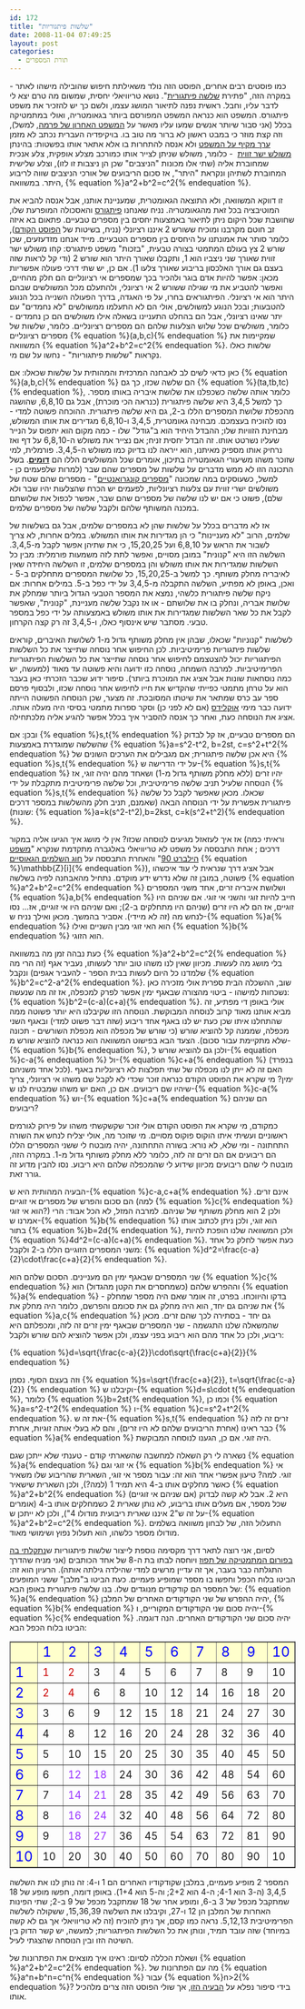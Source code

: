 ```yaml
---
id: 172
title: "שלשות פיתגוריות"
date: 2008-11-04 07:49:25
layout: post
categories: 
  - תורת המספרים
---
```

כמו פוסטים רבים אחרים, הפוסט הזה נולד משאילתת חיפוש שהובילה מישהו לאתר - במקרה הזה, "פתירת <a href="http://he.wikipedia.org/wiki/%D7%A9%D7%9C%D7%A9%D7%94_%D7%A4%D7%99%D7%AA%D7%92%D7%95%D7%A8%D7%99%D7%AA">שלשה פיתגורית</a>". נושא טריוויאלי יחסית, שמשום מה טרם יצא לי לדבר עליו, וחבל. ראשית נפנה לתיאור המושג עצמו, ולשם כך יש להזכיר את משפט פיתגורס. המשפט הוא כנראה המשפט המפורסם ביותר בגאומטריה, ואולי במתמטיקה בכלל (אני סבור שיותר אנשים שמעו עליו מאשר על <a href="http://he.wikipedia.org/wiki/%D7%94%D7%9E%D7%A9%D7%A4%D7%98_%D7%94%D7%90%D7%97%D7%A8%D7%95%D7%9F_%D7%A9%D7%9C_%D7%A4%D7%A8%D7%9E%D7%94">המשפט האחרון של פרמה</a>, למשל), וזה קצת מוזר כי במבט ראשון לא ברור מה טוב בו. בויקיפדיה העברית נכתב לא מזמן <a href="http://he.wikipedia.org/wiki/%D7%9E%D7%A9%D7%A4%D7%98_%D7%A4%D7%99%D7%AA%D7%92%D7%95%D7%A8%D7%A1">ערך מקיף על המשפט</a> ולא אנסה להתחרות בו אלא אתאר אותו בפשטות: בהינתן <a href="http://he.wikipedia.org/wiki/%D7%9E%D7%A9%D7%95%D7%9C%D7%A9_%D7%99%D7%A9%D7%A8_%D7%96%D7%95%D7%95%D7%99%D7%AA#.D7.9E.D7.A9.D7.95.D7.9C.D7.A9_.D7.99.D7.A9.D7.A8_.D7.96.D7.95.D7.95.D7.99.D7.AA">משולש ישר זווית</a>  - כלומר, משולש שניתן לצייר אותו כמורכב מצלע אופקית, צלע אנכית שמחוברת אליה (שתי אלו מכונות "הניצבים" שכן הן ניצבות זו לזו), וצלע שלישית המחוברת לשתיהן ונקראת "היתר", אז סכום הריבועים של אורכי הניצבים שווה לריבוע היתר. במשוואה, {% equation %}a^2+b^2=c^2{% endequation %}.

זו דווקא המשוואה, ולא התוצאה הגאומטרית, שמעניינת אותנו, אבל אנסה להביא את המוטיבציה בכל זאת מהגאומטריה. נניח שאנחנו <a href="http://he.wikipedia.org/wiki/%D7%A4%D7%99%D7%AA%D7%92%D7%95%D7%A8%D7%A1">פיתגורס</a> והאסכולה המופרעת שלו, שחושבת שכל היקום ניתן לתיאור באמצעות יחסים בין מספרים טבעיים. פתאום בא איזה זב חוטם מקרבנו ומוכיח ששורש 2 איננו רציונלי (נניח, בשיטות של <a href="http://www.gadial.net/?p=171">הפוסט הקודם</a>), כלומר סותר את אמונתנו על היחסים בין מספרים הטבעיים. מייד אנחנו מזדעזעים, שכן שורש 2 צץ בעולם המתמטי בצורה טבעית, "בזכות" משפט פיתגורס: קחו משולש ישר זווית שאורך שני ניצביו הוא 1, ותקבלו שאורך היתר הוא שורש 2 (ודי קל לראות שזה בעצם גם אורך האלכסון בריבוע שאורך צלעו 1). אם כן, יש שתי דרכי פעולה אפשריות מכאן: אפשר להיות אדם בוגר ולהכיר בכך שמספרים אי רציונליים הם חלק מהחיים, ואפשר להטביע את מי שגילה ששורש 2 אי רציונלי, ולהתעלם מכל המשולשים שבהם היתר הוא אי רציונלי. הפיתגוראים בחרו, על פי האגדה, בדרך הפעולה השנייה בכל הנוגע להטבעות; ובכל הנוגע למשולשים, אולי הם לא התעלמו ממשולשים "לא נחמדים" עם יתר שאינו רציונלי, אבל הם בהחלט התעניינו בשאלה אילו משולשים הם כן נחמדים - כלומר, משולשים שכל שלוש הצלעות שלהם הם מספרים רציונליים. כלומר, שלשות של מספרים רציונליים {% equation %}(a,b,c){% endequation %} שמקיימות את המשוואה {% equation %}a^2+b^2=c^2{% endequation %}. שלשות כאלו נקראות "שלשות פיתגוריות" - נחשו על שם מי.

כאן כדאי לשים לב לאבחנה המרכזית והמהותית על שלשות שכאלו: אם {% equation %}(a,b,c){% endequation %} הם שלשה שכזו, כך גם {% equation %}(ta,tb,tc){% endequation %}, כלומר אותה שלשה כשכפלנו את שלושת איבריה באותו מספר. כך למשל 3,4,5 היא שלשה פיתגורית (כנראה הכי מוכרת), אבל גם 6,8,10, שהושגה מהכפלת שלושת המספרים הללו ב-2, גם היא שלשה פיתגורית. ההוכחה פשוטה למדי - נסו להוכיח בעצמכם. מבחינה גאומטרית, 3,4,5 ו-6,8,10 מגדירים את אותו המשולש, מבחינת הזוויות שלו; ההבדל היחיד הוא ב"גודל" שלו - כמה מקום הוא יתפוס על הנייר שעליו נשרטט אותו. זה הבדל יחסית זניח; אם נצייר את משולש ה-6,8,10 על דף ואז נרחיק אותו מספיק מאיתנו, הוא ייראה לנו בדיוק כמו משולש ה-3,4,5. פורמלית, למי שזוכר משהו משיעורי הגאומטריה בתיכון, אומרים שכל המשולשים הללו הם <a href="http://he.wikipedia.org/wiki/%D7%93%D7%9E%D7%99%D7%95%D7%9F_%D7%9E%D7%A9%D7%95%D7%9C%D7%A9%D7%99%D7%9D#.D7.93.D7.9E.D7.99.D7.95.D7.9F_.D7.9E.D7.A9.D7.95.D7.9C.D7.A9.D7.99.D7.9D"><strong>דומים</strong></a>. בשל התכונה הזו לא ממש מדברים על שלשות של מספרים שהם שבר (למרות שלפעמים כן - למשל, כשעוסקים במה שמכונה "<a href="http://he.wikipedia.org/wiki/%D7%9E%D7%A1%D7%A4%D7%A8_%D7%A7%D7%95%D7%A0%D7%92%D7%A8%D7%95%D7%90%D7%A0%D7%98%D7%99">מספרים קונגרואנטיים</a>" - מספרים שהם שטח של משולשים ישרי זווית עם צלעות רציונליות, לפעמים יש הכרח שהצלעות יהיו שבר ולא שלם), פשוט כי אם יש לנו שלשה של מספרים שהם שבר, אפשר לכפול את שלושתם במכנה המשותף שלהם ולקבל שלשה של מספרים שלמים.

אז לא מדברים בכלל על שלשות שהן לא במספרים שלמים, אבל גם בשלשות של שלמים, הרוב "לא מעניינות" כי הן מגדירות את אותו המשולש. במלים אחרות, לא צריך לשבור את הראש על 6,8,10 ועל 15,20,25, כי את שתיהן אפשר לקבל מ-3,4,5. השלשה הזו היא "קנונית" במובן מסויים, ואפשר לתת לזה משמעות פורמלית: מבין כל השלשות שמגדירות את אותו משולש והן במספרים שלמים, זו השלשה היחידה שאין לאיבריה מחלק משותף. כך למשל ב-15,20,25, כל שלושת המספרים מתחלקים ב-5 - ואכן, באופן לא מפתיע, השלשה התקבלה מ-3,4,5 על ידי כפל ב-5. במילים אחרות: אם ניקח שלשה פיתגורית כלשהי, נמצא את המספר הטבעי הגדול ביותר שמחלק את שלושת אבריה, ונחלק בו את שלושתם - או אז נקבל שלשה מעניינת, "קנונית", שאפשר לקבל את כל שאר השלשות שמגדירות את אותו משולש באמצעותה על ידי כפל במספר טבעי. מסתבר שיש אינסוף כאלו, ו-3,4,5 זה רק קצה הקרחון.

לשלשות "קנוניות" שכאלו, שבהן אין מחלק משותף גדול מ-1 לשלושת האיברים, קוראים שלשות פיתגוריות פרימיטיביות. לכן החיפוש אחר נוסחה שתייצר את כל השלשות הפיתגוריות יכול להצטצמם לחיפוש אחר נוסחה שתייצר את כל השלשות הפיתגוריות הפרימיטיביות. למרבה השמחה, נוסחה כזו ידועה והיא פשוטה עד מאוד (למעשה, יש כמה נוסחאות שונות אבל אציג את המוכרת ביותר). סיפור ידוע שכבר הזכרתי כאן בעבר הוא על טרחן מתמטי כפייתי שהקדיש את חייו לחיפוש אחר נוסחה שכזו, ולבסוף פרסם ספר עב כרס שמתאר את שיטתו המסובכת. זה מצער, שכן הנוסחה הפשוטה הייתה ידועה כבר מימי <a href="http://he.wikipedia.org/wiki/%D7%90%D7%95%D7%A7%D7%9C%D7%99%D7%93%D7%A1">אוקלידס</a> (אם לא לפני כן) וסקר ספרות מתמטי בסיסי היה מעלה אותה. אציג את הנוסחה כעת, ואחר כך אנסה להסביר איך בכלל אפשר להגיע אליה מלכתחילה.

ובכן: אם {% equation %}s,t{% endequation %} הם מספרים טבעיים, אז קל לבדוק שהשלשה שמוגדרת באמצעות {% equation %}a=s^2-t^2, b=2st, c=s^2+t^2{% endequation %} היא אכן שלשה פיתגורית; אם מגבילים את הערכים השונים של {% equation %}s,t{% endequation %} על ידי הדרישה ש-{% equation %}s,t{% endequation %} יהיו זרים (ללא מחלק משותף גדול מ-1) ושאחד מהם יהיה זוגי, אז הנוסחה שלעיל תניב שלשה פרימיטיבית, וכל שלשה פרימיטיבית מתקבלת על ידי {% equation %}s,t{% endequation %} שכאלו. מכאן שאפשר לקבל כל שלשה פיתגורית אפשרית על ידי הנוסחה הבאה (שאמנם, תניב חלק מהשלשות במספר דרכים שונות): {% equation %}a=k(s^2-t^2),b=2kst, c=k(s^2+t^2){% endequation %}.

אז איך לעזאזל מגיעים לנוסחה שכזו? אין לי מושג איך הגיעו אליה במקור (וראיתי כמה דרכים ; אחת התבססה על משפט לא טריוויאלי באלגברה מתקדמת שנקרא "<a href="http://en.wikipedia.org/wiki/Hilbert_Theorem_90">משפט הילברט 90</a>" והאחרת התבססה על <a href="http://he.wikipedia.org/wiki/%D7%97%D7%95%D7%92_%D7%94%D7%A9%D7%9C%D7%9E%D7%99%D7%9D_%D7%A9%D7%9C_%D7%92%D7%90%D7%95%D7%A1">חוג השלמים הגאוסיים</a> {% equation %}\mathbb{Z}[i]{% endequation %}), אבל אציג דרך שנראית לי עוד איכשהו פשוטה, במובן זה שלא נדרש ידע מוקדם. נתחיל מהאבחנה לפיה בשלשה {% equation %}a^2+b^2=c^2{% endequation %} ושלושת איבריה זרים, אחד משני המספרים {% equation %}a,b{% endequation %} חייב להיות זוגי והשני אי זוגי. אם שניהם היו זוגיים, אז הם לא היו זרים (שניהם היו מתחלקים ב-2); ואם שניהם היו אי זוגיים, אז... נסו לנחש מה (זה לא מיידי). אסביר בהמשך. מכאן ואילך נניח ש-{% equation %}a{% endequation %} הוא האי זוגי מבין השניים ואילו {% equation %}b{% endequation %} הוא הזוגי.

כעת נבהה זמן מה במשוואה {% equation %}a^2+b^2=c^2{% endequation %} בלי מושג מה לעשות. מכיוון שאין לנו משהו טוב יותר לעשותו, נעביר אגף (זה הרי מה שלמדנו כל היום לעשות בבית הספר - להעביר אגפים) ונקבל {% equation %}b^2=c^2-a^2{% endequation %}. שוב, ההשכלה הבית ספרית אולי מזכירה כאן נשכחות למישהו - ביטוי מהצורה שבאגף ימין אפשר לפרק למכפלה, אז זה מה שנעשה: {% equation %}b^2=(c-a)(c+a){% endequation %}. אולי באופן די מפתיע, זה מביא אותנו מאוד קרוב לנוסחה המבוקשת. הנוסחה הזו שקיבלנו היא יותר פשוטה ממה שהתחלנו איתו שכן כעת יש לנו באגף אחד ריבוע (שזה דבר פשוט למדי) ובאגף השני מכפלה, שממנה קל להוציא שורש (כי שורש של מכפלה הוא מכפלת השורשים - תכונה שלא מתקיימת עבור סכום).
הצעד הבא בפישוט המשוואה הוא כנראה להוציא שורש מ-{% equation %}b{% endequation %}, ולכן גם להוציא שורש ל-{% equation %}c-a{% endequation %} ול-{% equation %}c+a{% endequation %} (בנפרד לכל אחד משניהם). האם זה לא ייתן לנו מכפלה של שתי תפלצות לא רציונליות באגף ימין? מי שקרא את הפוסט הקודם כנראה זוכר שכדי לא לקבל שם משהו אי רציונלי, צריך שיהיו שם ריבועים. אם כן, האם יש משהו שמבטיח לנו ש-{% equation %}c-a{% endequation %} וש-{% equation %}c+a{% endequation %} הם שניהם ריבועים?

כמקודם, מי שקרא את הפוסט הקודם אולי זוכר שקשקשתי משהו על פירוק לגורמים ראשוניים ועשיתי איתו הוקוס פוקוס מסויים. מי שזוכר מה, אולי יצליח לנחש את השורה התחתונה - ומי שלא, לא נורא: בשורה התחתונה, יהיה מובטח לי ששני המספרים הללו הם ריבועים אם הם זרים זה לזה, כלומר ללא מחלק משותף גדול מ-1. במקרה הזה, מובטח לי שהם ריבועים מכיוון שידוע לי שהמכפלה שלהם היא ריבוע. נסו להבין מדוע זה גורר זאת.

הבעיה המהותית היא ש-{% equation %}c-a,c+a{% endequation %} אינם זרים. הם סכום והפרש של מספרים אי זוגיים (למה {% equation %}c{% endequation %} הוא אי זוגי?) ולכן 2 הוא מחלק משותף של שניהם. למרבה המזל, לא הכל אבוד: הרי אמרנו ש-{% equation %}b{% endequation %} הוא זוגי, ולכן ניתן לכתוב אותו בתור {% equation %}b=2d{% endequation %}, ולכן המשוואה שלנו הופכת להיות {% equation %}4d^2=(c-a)(c+a){% endequation %}. כעת אפשר לחלק כל אחד משני המספרים הזוגיים הללו ב-2 ולקבל: {% equation %}d^2=\frac{c-a}{2}\cdot\frac{c+a}{2}{% endequation %}.

שני המספרים שבאגף ימין הם מעניינים. הסכום שלהם הוא {% equation %}c{% endequation %} וההפרש שלהם (כשמחסרים את הקטן מהגדול) הוא {% equation %}a{% endequation %} - בדקו והיווכחו. בפרט, זה אומר שאם היה מספר שמחלק את שניהם גם יחד, הוא היה מחלק גם את סכומם והפרשם, כלומר היה מחלק את {% equation %}a,c{% endequation %} גם יחד - בסתירה לכך שהם זרים. מכאן שהמשאלה שלנו התגשמה - שני המספרים שבאגף ימין זרים זה לזה, ומכפלתם היא ריבוע, ולכן כל אחד מהם הוא ריבוע בפני עצמו, ולכן אפשר להוציא להם שורש ולקבל:

{% equation %}d=\sqrt{\frac{c-a}{2}}\cdot\sqrt{\frac{c+a}{2}}{% endequation %}

וזה בעצם הסוף. נסמן {% equation %}s=\sqrt{\frac{c+a}{2}}, t=\sqrt{\frac{c-a}{2}} {% endequation %} וקיבלנו ש-{% equation %}d=s\cdot t{% endequation %}, כלומר {% equation %}b=2st{% endequation %}, וכמו כן {% equation %}a=s^2-t^2{% endequation %} ו-{% equation %}c=s^2+t^2{% endequation %}. את זה ש-{% equation %}s,t{% endequation %} זרים זה לזה כבר ראינו (אחרת הריבועים שלהם לא היו זרים), והם לא בעלי אותה זוגיות, אחרת {% equation %}a{% endequation %} היה זוגי. אם כן, הגענו לנוסחה המבוקשת.

נשארה לי רק השאלה למחשבה שהשארתי קודם - טענתי שלא ייתכן שגם {% equation %}a{% endequation %} אי זוגי וגם {% equation %}b{% endequation %} אי זוגי. למה? טיעון אפשרי אחד הוא זה: עבור מספר אי זוגי, השארית שהריבוע שלו משאיר כאשר מחלקים אותו ב-4 היא תמיד 1 (למה?), ולכן השארית שישאיר {% equation %}a^2+b^2{% endequation %} (אם שניהם אי זוגיים) היא 2. אבל לא קשה לבדוק שכל מספר, אם מעלים אותו בריבוע, לא נותן שארית 2 כשמחלקים אותו ב-4 (אומרים על זה ש"2 איננו שארית ריבועית מודולו 4"), ולכן לא ייתכן ש-{% equation %}a^2+b^2=c^2{% endequation %}. התעלול הזה, של לבחון משוואה בשלמים מודולו מספר כלשהו, הוא תעלול נפוץ ושימושי מאוד.

לסיום, אני רוצה לתאר דרך מקסימה נוספת לייצור שלשות פיתגוריות ש<a href="http://www.tapuz.co.il/TapuzForum/main/Viewmsg.asp?forum=457&amp;msgid=123082595">נתקלתי בה בפורום המתמטיקה של תפוז</a> ויוחסה לבתו בת ה-8 של אחד הכותבים (אני מניח שהדרך התגלתה כבר בעבר, אך זה עדיין מרשים למדי שהילדה גילתה אותה). הרעיון הוא זה: הביטו בלוח הכפל וחפשו בו מספר שמופיע פעמיים. כעת הביטו ב"מלבן" ששני המופעים של המספר הם קודקודים מנוגדים שלו. בנו שלשה פיתגורית באופן הבא: {% equation %}a{% endequation %} יהיה ההפרש של שני הקודקודים האחרים של המלבן, {% equation %}b{% endequation %} יהיה סכום שני הקודקודים המקוריים, ו-{% equation %}c{% endequation %} יהיה סכום שני הקודקודים האחרים. הנה דוגמה. הביטו בלוח הכפל הבא:
<table width="45%" border="1" cellspacing="1">
<tr>
<td width="9%" bgcolor="#ffffcc">&nbsp;</td>
<td width="9%" bgcolor="#ffffcc"><font size="5" color="#0000ff">1</font></td>
<td width="9%" bgcolor="#ffffcc"><font size="5" color="#0000ff">2</font></td>
<td width="9%" bgcolor="#ffffcc"><font size="5" color="#0000ff">3</font></td>
<td width="9%" bgcolor="#ffffcc"><font size="5" color="#0000ff">4</font></td>
<td width="9%" bgcolor="#ffffcc"><font size="5" color="#0000ff">5</font></td>
<td width="9%" bgcolor="#ffffcc"><font size="5" color="#0000ff">6</font></td>
<td width="9%" bgcolor="#ffffcc"><font size="5" color="#0000ff">7</font></td>
<td width="9%" bgcolor="#ffffcc"><font size="5" color="#0000ff">8</font></td>
<td width="9%" bgcolor="#ffffcc"><font size="5" color="#0000ff">9</font></td>
<td width="9%" bgcolor="#ffffcc"><font size="5" color="#0000ff">10</font></td>
</tr>
<tr>
<td bgcolor="#ffffcc"><font size="5" color="#0000ff">1</font></td>
<td><font size="4" color="#cc0000">1</font></td>
<td><font size="4" color="#cc0000">2</font></td>
<td><font size="4">3</font></td>
<td><font size="4">4</font></td>
<td><span><font size="4">5</font></span></td>
<td><font size="4">6</font></td>
<td><font size="4">7</font></td>
<td><font size="4">8</font></td>
<td><font size="4">9</font></td>
<td><font size="4">10</font></td>
</tr>
<tr>
<td bgcolor="#ffffcc"><font size="5" color="#0000ff">2</font></td>
<td><font size="4" color="#cc0000">2</font></td>
<td><font size="4" color="#cc0000">4</font></td>
<td><font size="4">6</font></td>
<td><font size="4">8</font></td>
<td><font size="4">10</font></td>
<td><font size="4">12</font></td>
<td><font size="4">14</font></td>
<td><font size="4">16</font></td>
<td><font size="4">18</font></td>
<td><font size="4">20</font></td>
</tr>
<tr>
<td bgcolor="#ffffcc"><font size="5" color="#0000ff">3</font></td>
<td><font size="4">3</font></td>
<td><font size="4">6</font></td>
<td><font size="4">9</font></td>
<td><font size="4">12</font></td>
<td><font size="4">15</font></td>
<td><font size="4">18</font></td>
<td><font size="4">21</font></td>
<td><font size="4">24</font></td>
<td><font size="4">27</font></td>
<td><font size="4">30</font></td>
</tr>
<tr>
<td bgcolor="#ffffcc"><font size="5" color="#0000ff">4</font></td>
<td><font size="4">4</font></td>
<td><font size="4">8</font></td>
<td><font size="4">12</font></td>
<td><font size="4">16</font></td>
<td><font size="4">20</font></td>
<td><font size="4">24</font></td>
<td><font size="4">28</font></td>
<td><font size="4">32</font></td>
<td><font size="4">36</font></td>
<td><font size="4">40</font></td>
</tr>
<tr>
<td bgcolor="#ffffcc"><font size="5" color="#0000ff">5</font></td>
<td><font size="4">5</font></td>
<td><font size="4">10</font></td>
<td><font size="4">15</font></td>
<td><font size="4">20</font></td>
<td><font size="4">25</font></td>
<td><font size="4">30</font></td>
<td><font size="4">35</font></td>
<td><font size="4">40</font></td>
<td><font size="4">45</font></td>
<td><font size="4">50</font></td>
</tr>
<tr>
<td bgcolor="#ffffcc"><font size="5" color="#0000ff">6</font></td>
<td><font size="4">6</font></td>
<td><font size="4" color="#9933ff">12</font></td>
<td><font size="4" color="#9933ff">18</font></td>
<td><font size="4">24</font></td>
<td><font size="4">30</font></td>
<td><font size="4">36</font></td>
<td><font size="4">42</font></td>
<td><font size="4">48</font></td>
<td><font size="4">54</font></td>
<td><font size="4">60</font></td>
</tr>
<tr>
<td bgcolor="#ffffcc"><font size="5" color="#0000ff">7</font></td>
<td><font size="4">7</font></td>
<td><font size="4" color="#9933ff">14</font></td>
<td><font size="4" color="#9933ff">21</font></td>
<td><font size="4">28</font></td>
<td><font size="4">35</font></td>
<td><font size="4">42</font></td>
<td><font size="4">49</font></td>
<td><font size="4">56</font></td>
<td><font size="4">63</font></td>
<td><font size="4">70</font></td>
</tr>
<tr>
<td bgcolor="#ffffcc"><font size="5" color="#0000ff">8</font></td>
<td><font size="4">8</font></td>
<td><font size="4" color="#9933ff">16</font></td>
<td><font size="4" color="#9933ff">24</font></td>
<td><font size="4">32</font></td>
<td><font size="4">40</font></td>
<td><font size="4">48</font></td>
<td><font size="4">56</font></td>
<td><font size="4">64</font></td>
<td><font size="4">72</font></td>
<td><font size="4">80</font></td>
</tr>
<tr>
<td bgcolor="#ffffcc"><font size="5" color="#0000ff">9</font></td>
<td><font size="4">9</font></td>
<td><font size="4" color="#9933ff">18</font></td>
<td><font size="4" color="#9933ff">27</font></td>
<td><font size="4">36</font></td>
<td><font size="4">45</font></td>
<td><font size="4">54</font></td>
<td><font size="4">63</font></td>
<td><font size="4">72</font></td>
<td><font size="4">81</font></td>
<td><font size="4">90</font></td>
</tr>
<tr>
<td bgcolor="#ffffcc"><font size="5" color="#0000ff">10</font></td>
<td><font size="4">10</font></td>
<td><font size="4">20</font></td>
<td><font size="4">30</font></td>
<td><font size="4">40</font></td>
<td><font size="4">50</font></td>
<td><font size="4">60</font></td>
<td><font size="4">70</font></td>
<td><font size="4">80</font></td>
<td><font size="4">90</font></td>
<td><font size="4">10</font></td>
</tr>
</table>
המספר 2 מופיע פעמיים, במלבן שקודקודיו האחרים הם 1 ו-4: זה נותן לנו את השלשה 3,4,5 (ה-3 הוא 4-1; ה-4 הוא 2+2; וה-5 הוא 1+4). באופן דומה, חפשו מופע של 18 שמתקבל מכפל של 3 ב-6, ומופע אחר של 18 שמתקבל מכפל של 9 ב-2; שתי הפינות האחרות של המלבן הן 12 ו-27, וקיבלנו את השלשה 15,36,39, ששקולה לשלשה הפרימיטיבית 5,12,13. נראה כמו קסם, אך ניתן להוכיח (זה לא טריוויאלי אך גם לא קשה במיוחד) שזה עובד תמיד, ונותן את כל השלשות הפיתגוריות; למעשה, יש קשר הדוק בין השיטה הזו ובין הנוסחה שהצגתי לעיל.

ושאלת הכללה לסיום: ראינו איך מוצאים את הפתרונות של {% equation %}a^2+b^2=c^2{% endequation %}. מה עם הפתרונות של {% equation %}a^n+b^n=c^n{% endequation %} עבור {% equation %}n&gt;2{% endequation %}? בידי סיפור נפלא על <a href="http://he.wikipedia.org/wiki/%D7%94%D7%9E%D7%A9%D7%A4%D7%98_%D7%94%D7%90%D7%97%D7%A8%D7%95%D7%9F_%D7%A9%D7%9C_%D7%A4%D7%A8%D7%9E%D7%94">הבעיה הזו</a>, אך שולי הפוסט הזה צרים מלהכיל אותו.
